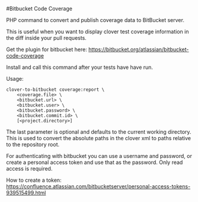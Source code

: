 #Bitbucket Code Coverage

PHP command to convert and publish coverage data to BitBucket server.

This is useful when you want to display clover test coverage information in the diff inside your pull requests. 

Get the plugin for bitbucket here: https://bitbucket.org/atlassian/bitbucket-code-coverage

Install and call this command after your tests have have run.

Usage:

    clover-to-bitbucket coverage:report \
        <coverage.file> \
        <bitbucket.url> \
        <bitbucket.user> \
        <bitbucket.password> \
        <bitbucket.commit.id> \
        [<project.directory>]

The last parameter is optional and defaults to the current working directory.
This is used to convert the absolute paths in the clover xml to paths relative to the repository root. 
 
For authenticating with bitbucket you can use a username and password, or create a personal access token and use that as the password. Only read access is required.

How to create a token: https://confluence.atlassian.com/bitbucketserver/personal-access-tokens-939515499.html
